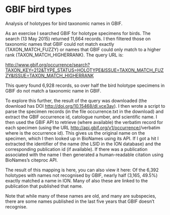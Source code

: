 # GBIF bird types
Analysis of holotypes for bird taxonomic names in GBIF.

As an exercise I searched GBIF for holotype specimens for birds. The search (13 May 2015) returned 11,664 records. I then filtered those on taxonomic names that GBIF could not match exactly (TAXON_MATCH_FUZZY) or names that GBIF could only match to a higher rank (TAXON_MATCH_HIGHERRANK). The query URL is:

http://www.gbif.org/occurrence/search?TAXON_KEY=212&TYPE_STATUS=HOLOTYPE&ISSUE=TAXON_MATCH_FUZZY&ISSUE=TAXON_MATCH_HIGHERRANK

This query found 6,928 records, so over half the bird holotype specimens in GBIF do not match a taxonomic name in GBIF.

To explore this further, the result of the query was downloaded (the download has DOI http://doi.org/10.15468/dl.vce3ay). I then wrote a script to parse the specimen records (in the file occurrence.txt in the download) and extract the GBIF occurrence id, catologue number, and scientific name. I then used the GBIF API to retrieve (where available) the verbatim record for each specimen (using the URL http://api.gbif.org/v1/occurrence/<id>/verbatim where <id> is the occurrence id). This gives us the original name on the specimen, which I then looked up in BioNames using its API. If I got a hit I extracted the identifier of the name (the LSID in the ION database) and the corresponding publication id (if available). If there was a publication associated with the name I then generated a human-readable citation using BioNames’s citeproc API.

The result of this mapping is here, you can also view it here: Of the 6,392 holotypes with names not recognised by GBIF, nearly half (3,165, 49.5%) exactly matched a name in ION. Many of also these are linked to the publication that published that name.

Note that while many of these names are old, and many are subspecies, there are some names published in the last five years that GBIF doesn’t recognise.


